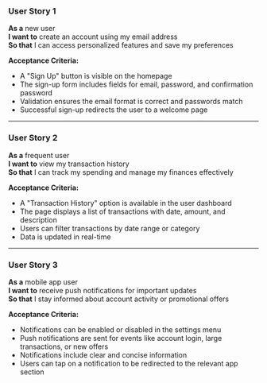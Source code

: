 ### User Story 1  
**As a** new user  
**I want to** create an account using my email address  
**So that** I can access personalized features and save my preferences  

**Acceptance Criteria:**  
- A "Sign Up" button is visible on the homepage  
- The sign-up form includes fields for email, password, and confirmation password  
- Validation ensures the email format is correct and passwords match  
- Successful sign-up redirects the user to a welcome page  

---

### User Story 2  
**As a** frequent user  
**I want to** view my transaction history  
**So that** I can track my spending and manage my finances effectively  

**Acceptance Criteria:**  
- A "Transaction History" option is available in the user dashboard  
- The page displays a list of transactions with date, amount, and description  
- Users can filter transactions by date range or category  
- Data is updated in real-time  

---

### User Story 3  
**As a** mobile app user  
**I want to** receive push notifications for important updates  
**So that** I stay informed about account activity or promotional offers  

**Acceptance Criteria:**  
- Notifications can be enabled or disabled in the settings menu  
- Push notifications are sent for events like account login, large transactions, or new offers  
- Notifications include clear and concise information  
- Users can tap on a notification to be redirected to the relevant app section  